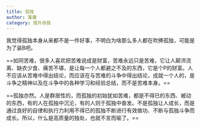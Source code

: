 ```yaml
---
title: 孤独
author: 寓庸
category: 提升自我
---
```

我觉得孤独本身从来都不是一件好事，不明白为啥那么多人都在吹捧孤独，可能是为了装B吧。

==如同苦难，很多人喜欢把苦难说成是财富，苦难永远只是苦难，它让人颠沛流离、缺衣少食、痛苦不堪，是让每一个人都避之不及的东西，它是个P的财富。人不应该从苦难中得出结论，而应该在与苦难的斗争中得出结论，成就一个人的，是斗争之精神以及在斗争中的各种学习和经验总结，而不是苦难本身。==

==孤独亦然。人是群居性的，而孤独的初始犹如苦难，都是不得已的东西、被动的东西，有的人在孤独中沉沦，有的人则于孤独中奋发。不是孤独让人成长，而是通过良好的自律和执行力利用不得已的孤独不断进行有效做功、不断与孤独斗争而成长。所以，什么是高质量的独处，也就不言而喻了。==